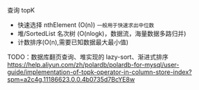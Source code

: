 查询 topK

- 快速选择 nthElement (O(n)) `一般用于快速求出中位数`
- 堆/SortedList 名次树 (O(nlogk)，数据流，海量数据多路归并)
- 计数排序(O(n),需要已知数据最大最小值)

TODO：数据库翻页查询、堆实现的 lazy-sort、渐进式排序
https://help.aliyun.com/zh/polardb/polardb-for-mysql/user-guide/implementation-of-topk-operator-in-column-store-index?spm=a2c4g.11186623.0.0.4b0735d7BcYE8w
